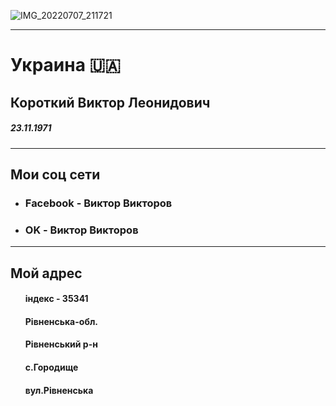 ![IMG_20220707_211721](https://user-images.githubusercontent.com/108808767/177842188-682b91b6-30c7-402c-91ba-e381c8ee193c.jpg)

<hr />
<html>
 <body>
 <meta charset="UTF-8">
 <h1>Украина 🇺🇦</h1>
 <h2>Короткий Виктор Леонидович</h2>
 <h5>23.11.1971</h5>
<hr />
 <h2>Мои соц сети</h2>
 <ul>
  <li><h3>Facebook - Виктор Викторов</h3></li>
 </ul>
 <ul>
  <li><h3>OK - Виктор Викторов</h3></li>
</ul>
  <hr />
 <h2>Мой адрес</h2>
 <ul>
  <h4>iндекс - 35341</h4>
  <h4>Рiвненська-обл.</h4>
  <h4>Рiвненський р-н</h4>
  <h4>с.Городище</h4>
  <h4>вул.Рiвненська</h4>
 <ul/>





 








  


 
 
 
 

 




 





 
  
